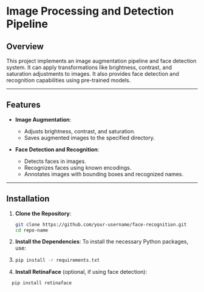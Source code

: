 # Image Processing and Detection Pipeline

## Overview

This project implements an image augmentation pipeline and face detection system. It can apply transformations like brightness, contrast, and saturation adjustments to images. It also provides face detection and recognition capabilities using pre-trained models.

***

## Features

- **Image Augmentation**: 
  - Adjusts brightness, contrast, and saturation.
  - Saves augmented images to the specified directory.
  
- **Face Detection and Recognition**:
  - Detects faces in images.
  - Recognizes faces using known encodings.
  - Annotates images with bounding boxes and recognized names.

***

## Installation

1. **Clone the Repository**:
   ```bash
   git clone https://github.com/your-username/face-recognition.git
   cd repo-name

1. **Install the Dependencies**: To install the necessary Python packages, use:
2. ```bash
   pip install -r requirements.txt

3. **Install RetinaFace** (optional, if using face detection):
```bash
  pip install retinaface
